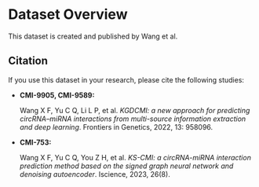 # Dataset Overview

This dataset is created and published by Wang et al.

## Citation

If you use this dataset in your research, please cite the following studies:

- **CMI-9905, CMI-9589:**

  Wang X F, Yu C Q, Li L P, et al. *KGDCMI: a new approach for predicting circRNA–miRNA interactions from multi-source information extraction and deep learning*. Frontiers in Genetics, 2022, 13: 958096.

- **CMI-753:**

  Wang X F, Yu C Q, You Z H, et al. *KS-CMI: a circRNA-miRNA interaction prediction method based on the signed graph neural network and denoising autoencoder*. Iscience, 2023, 26(8).
